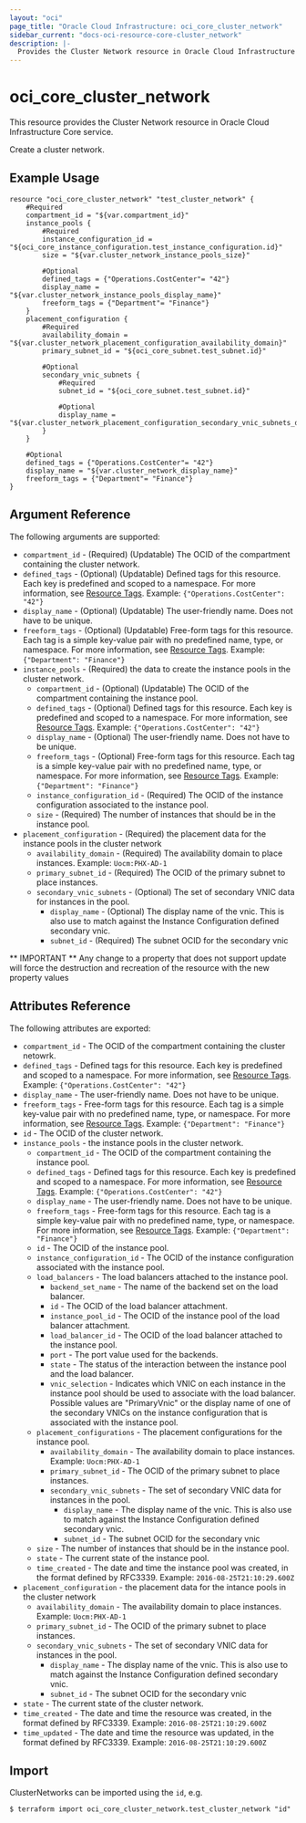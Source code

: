 ```yaml
---
layout: "oci"
page_title: "Oracle Cloud Infrastructure: oci_core_cluster_network"
sidebar_current: "docs-oci-resource-core-cluster_network"
description: |-
  Provides the Cluster Network resource in Oracle Cloud Infrastructure Core service
---
```


# oci_core_cluster_network
This resource provides the Cluster Network resource in Oracle Cloud Infrastructure Core service.

Create a cluster network.

## Example Usage

```hcl
resource "oci_core_cluster_network" "test_cluster_network" {
	#Required
	compartment_id = "${var.compartment_id}"
	instance_pools {
		#Required
		instance_configuration_id = "${oci_core_instance_configuration.test_instance_configuration.id}"
		size = "${var.cluster_network_instance_pools_size}"

		#Optional
		defined_tags = {"Operations.CostCenter"= "42"}
		display_name = "${var.cluster_network_instance_pools_display_name}"
		freeform_tags = {"Department"= "Finance"}
	}
	placement_configuration {
		#Required
		availability_domain = "${var.cluster_network_placement_configuration_availability_domain}"
		primary_subnet_id = "${oci_core_subnet.test_subnet.id}"

		#Optional
		secondary_vnic_subnets {
			#Required
			subnet_id = "${oci_core_subnet.test_subnet.id}"

			#Optional
			display_name = "${var.cluster_network_placement_configuration_secondary_vnic_subnets_display_name}"
		}
	}

	#Optional
	defined_tags = {"Operations.CostCenter"= "42"}
	display_name = "${var.cluster_network_display_name}"
	freeform_tags = {"Department"= "Finance"}
}
```

## Argument Reference

The following arguments are supported:

* `compartment_id` - (Required) (Updatable) The OCID of the compartment containing the cluster network.
* `defined_tags` - (Optional) (Updatable) Defined tags for this resource. Each key is predefined and scoped to a namespace. For more information, see [Resource Tags](https://docs.cloud.oracle.com/iaas/Content/General/Concepts/resourcetags.htm).  Example: `{"Operations.CostCenter": "42"}` 
* `display_name` - (Optional) (Updatable) The user-friendly name.  Does not have to be unique.
* `freeform_tags` - (Optional) (Updatable) Free-form tags for this resource. Each tag is a simple key-value pair with no predefined name, type, or namespace. For more information, see [Resource Tags](https://docs.cloud.oracle.com/iaas/Content/General/Concepts/resourcetags.htm).  Example: `{"Department": "Finance"}` 
* `instance_pools` - (Required) the data to create the instance pools in the cluster network.
	* `compartment_id` - (Optional) (Updatable) The OCID of the compartment containing the instance pool.
	* `defined_tags` - (Optional) Defined tags for this resource. Each key is predefined and scoped to a namespace. For more information, see [Resource Tags](https://docs.cloud.oracle.com/iaas/Content/General/Concepts/resourcetags.htm).  Example: `{"Operations.CostCenter": "42"}` 
	* `display_name` - (Optional) The user-friendly name.  Does not have to be unique.
	* `freeform_tags` - (Optional) Free-form tags for this resource. Each tag is a simple key-value pair with no predefined name, type, or namespace. For more information, see [Resource Tags](https://docs.cloud.oracle.com/iaas/Content/General/Concepts/resourcetags.htm).  Example: `{"Department": "Finance"}` 
	* `instance_configuration_id` - (Required) The OCID of the instance configuration associated to the instance pool.
	* `size` - (Required) The number of instances that should be in the instance pool.
* `placement_configuration` - (Required) the placement data for the instance pools in the cluster network
	* `availability_domain` - (Required) The availability domain to place instances. Example: `Uocm:PHX-AD-1` 
	* `primary_subnet_id` - (Required) The OCID of the primary subnet to place instances.
	* `secondary_vnic_subnets` - (Optional) The set of secondary VNIC data for instances in the pool.
		* `display_name` - (Optional) The display name of the vnic. This is also use to match against the Instance Configuration defined secondary vnic. 
		* `subnet_id` - (Required) The subnet OCID for the secondary vnic


** IMPORTANT **
Any change to a property that does not support update will force the destruction and recreation of the resource with the new property values

## Attributes Reference

The following attributes are exported:

* `compartment_id` - The OCID of the compartment containing the cluster netowrk.
* `defined_tags` - Defined tags for this resource. Each key is predefined and scoped to a namespace. For more information, see [Resource Tags](https://docs.cloud.oracle.com/iaas/Content/General/Concepts/resourcetags.htm).  Example: `{"Operations.CostCenter": "42"}` 
* `display_name` - The user-friendly name.  Does not have to be unique.
* `freeform_tags` - Free-form tags for this resource. Each tag is a simple key-value pair with no predefined name, type, or namespace. For more information, see [Resource Tags](https://docs.cloud.oracle.com/iaas/Content/General/Concepts/resourcetags.htm).  Example: `{"Department": "Finance"}` 
* `id` - The OCID of the cluster network.
* `instance_pools` - the instance pools in the cluster network.
	* `compartment_id` - The OCID of the compartment containing the instance pool.
	* `defined_tags` - Defined tags for this resource. Each key is predefined and scoped to a namespace. For more information, see [Resource Tags](https://docs.cloud.oracle.com/iaas/Content/General/Concepts/resourcetags.htm).  Example: `{"Operations.CostCenter": "42"}` 
	* `display_name` - The user-friendly name.  Does not have to be unique.
	* `freeform_tags` - Free-form tags for this resource. Each tag is a simple key-value pair with no predefined name, type, or namespace. For more information, see [Resource Tags](https://docs.cloud.oracle.com/iaas/Content/General/Concepts/resourcetags.htm).  Example: `{"Department": "Finance"}` 
	* `id` - The OCID of the instance pool.
	* `instance_configuration_id` - The OCID of the instance configuration associated with the instance pool.
	* `load_balancers` - The load balancers attached to the instance pool. 
		* `backend_set_name` - The name of the backend set on the load balancer.
		* `id` - The OCID of the load balancer attachment.
		* `instance_pool_id` - The OCID of the instance pool of the load balancer attachment.
		* `load_balancer_id` - The OCID of the load balancer attached to the instance pool.
		* `port` - The port value used for the backends.
		* `state` - The status of the interaction between the instance pool and the load balancer.
		* `vnic_selection` - Indicates which VNIC on each instance in the instance pool should be used to associate with the load balancer. Possible values are "PrimaryVnic" or the display name of one of the secondary VNICs on the instance configuration that is associated with the instance pool.
	* `placement_configurations` - The placement configurations for the instance pool.
		* `availability_domain` - The availability domain to place instances. Example: `Uocm:PHX-AD-1` 
		* `primary_subnet_id` - The OCID of the primary subnet to place instances.
		* `secondary_vnic_subnets` - The set of secondary VNIC data for instances in the pool.
			* `display_name` - The display name of the vnic. This is also use to match against the Instance Configuration defined secondary vnic. 
			* `subnet_id` - The subnet OCID for the secondary vnic
	* `size` - The number of instances that should be in the instance pool.
	* `state` - The current state of the instance pool.
	* `time_created` - The date and time the instance pool was created, in the format defined by RFC3339. Example: `2016-08-25T21:10:29.600Z` 
* `placement_configuration` - the placement data for the intance pools in the cluster network
	* `availability_domain` - The availability domain to place instances. Example: `Uocm:PHX-AD-1` 
	* `primary_subnet_id` - The OCID of the primary subnet to place instances.
	* `secondary_vnic_subnets` - The set of secondary VNIC data for instances in the pool.
		* `display_name` - The display name of the vnic. This is also use to match against the Instance Configuration defined secondary vnic. 
		* `subnet_id` - The subnet OCID for the secondary vnic
* `state` - The current state of the cluster network.
* `time_created` - The date and time the resource was created, in the format defined by RFC3339. Example: `2016-08-25T21:10:29.600Z` 
* `time_updated` - The date and time the resource was updated, in the format defined by RFC3339. Example: `2016-08-25T21:10:29.600Z` 

## Import

ClusterNetworks can be imported using the `id`, e.g.

```
$ terraform import oci_core_cluster_network.test_cluster_network "id"
```


